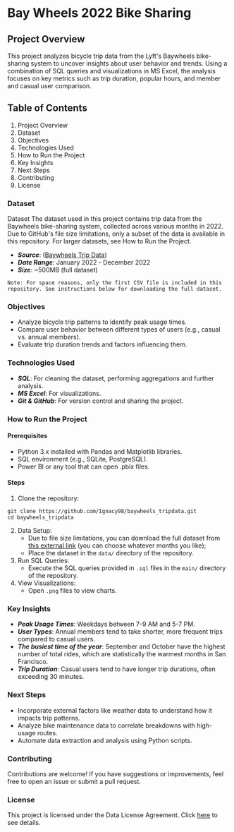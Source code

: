 # Bay Wheels 2022 Bike Sharing

## Project Overview
This project analyzes bicycle trip data from the Lyft's Baywheels bike-sharing system to uncover insights about user behavior and trends. Using a combination of SQL queries and visualizations in MS Excel, the analysis focuses on key metrics such as trip duration, popular hours, and member and casual user comparison.

## Table of Contents

1. Project Overview
2. Dataset
3. Objectives
4. Technologies Used
5. How to Run the Project
6. Key Insights
7. Next Steps
8. Contributing
9. License

### Dataset

Dataset
The dataset used in this project contains trip data from the Baywheels bike-sharing system, collected across various months in 2022. Due to GitHub's file size limitations, only a subset of the data is available in this repository. For larger datasets, see How to Run the Project.

- ***Source***: ([Baywheels Trip Data](https://s3.amazonaws.com/baywheels-data/index.html))  
- ***Date Range***: January 2022 - December 2022  
- ***Size***: ~500MB (full dataset)  

```Note: For space reasons, only the first CSV file is included in this repository. See instructions below for downloading the full dataset.```

### Objectives

- Analyze bicycle trip patterns to identify peak usage times.
- Compare user behavior between different types of users (e.g., casual vs. annual members).
- Evaluate trip duration trends and factors influencing them.
  
### Technologies Used
- ***SQL***: For cleaning the dataset, performing aggregations and further analysis.
- ***MS Excel***: For visualizations.
- ***Git & GitHub***: For version control and sharing the project.

### How to Run the Project
#### Prerequisites
- Python 3.x installed with Pandas and Matplotlib libraries.
- SQL environment (e.g., SQLite, PostgreSQL).
- Power BI or any tool that can open .pbix files.
#### Steps
1. Clone the repository:
```
git clone https://github.com/Ignacy98/baywheels_tripdata.git
cd baywheels_tripdata
```
2. Data Setup:
   - Due to file size limitations, you can download the full dataset from [this external link](https://s3.amazonaws.com/baywheels-data/index.html) (you can choose whatever months you like);
   - Place the dataset in the ```data/``` directory of the repository.
3. Run SQL Queries:
   - Execute the SQL queries provided in ```.sql``` files in the ```main/``` directory of the repository.
4. View Visualizations:
   - Open ```.png``` files to view charts. 

### Key Insights

- ***Peak Usage Times***: Weekdays between 7-9 AM and 5-7 PM.
- ***User Types***: Annual members tend to take shorter, more frequent trips compared to casual users.
- ***The busiest time of the year***: September and October have the highest number of total rides, which are statistically the warmest months in San Francisco.
- ***Trip Duration***: Casual users tend to have longer trip durations, often exceeding 30 minutes.

### Next Steps

- Incorporate external factors like weather data to understand how it impacts trip patterns.
- Analyze bike maintenance data to correlate breakdowns with high-usage routes.
- Automate data extraction and analysis using Python scripts.

### Contributing
Contributions are welcome! If you have suggestions or improvements, feel free to open an issue or submit a pull request.

### License
This project is licensed under the Data License Agreement. Click [here](https://baywheels-assets.s3.amazonaws.com/data-license-agreement.html) to see details.
